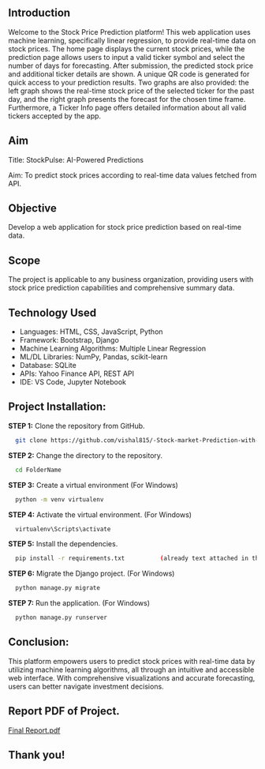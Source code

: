 [//]: # (Hello welcome to my project
)


## Introduction
<p> Welcome to the Stock Price Prediction platform! This web application uses machine learning, specifically linear regression, to provide real-time data on stock prices. The home page displays the current stock prices, while the prediction page allows users to input a valid ticker symbol and select the number of days for forecasting. After submission, the predicted stock price and additional ticker details are shown. A unique QR code is generated for quick access to your prediction results. Two graphs are also provided: the left graph shows the real-time stock price of the selected ticker for the past day, and the right graph presents the forecast for the chosen time frame. Furthermore, a Ticker Info page offers detailed information about all valid tickers accepted by the app. </p>

## Aim
<p>
   Title: StockPulse: AI-Powered Predictions
</p>
<p> 
Aim: To predict stock prices according to real-time data values fetched from API.
</p>

## Objective
<p>
  Develop a web application for stock price prediction based on real-time data.
  
</p>

## Scope
<p>
  The project is applicable to any business organization, providing users with stock price prediction capabilities and comprehensive summary data.
</p>

## Technology Used

- Languages: HTML, CSS, JavaScript, Python
- Framework: Bootstrap, Django
- Machine Learning Algorithms: Multiple Linear Regression
- ML/DL Libraries: NumPy, Pandas, scikit-learn
- Database: SQLite
- APIs: Yahoo Finance API, REST API
- IDE: VS Code, Jupyter Notebook




## Project Installation:
**STEP 1:** Clone the repository from GitHub.
```bash
  git clone https://github.com/vishal815/-Stock-market-Prediction-with-Machine-Learning-Django.git
```

**STEP 2:** Change the directory to the repository.
```bash
  cd FolderName
```

**STEP 3:** Create a virtual environment
(For Windows)
```bash
  python -m venv virtualenv
```

**STEP 4:** Activate the virtual environment.
(For Windows)
```bash
  virtualenv\Scripts\activate
```

**STEP 5:** Install the dependencies.
```bash
  pip install -r requirements.txt          (already text attached in the project)
```

**STEP 6:** Migrate the Django project.
(For Windows)
```bash
  python manage.py migrate
```

**STEP 7:** Run the application.
(For Windows)
```bash
  python manage.py runserver
```

## Conclusion:
This platform empowers users to predict stock prices with real-time data by utilizing machine learning algorithms, all through an intuitive and accessible web interface. With comprehensive visualizations and accurate forecasting, users can better navigate investment decisions.

## Report PDF  of Project.
[Final Report.pdf](https://github.com/vishal815/-Stock-market-Prediction-with-Machine-Learning-Django/files/11960207/Final.Report.KUKBIT.pdf)



## Thank you!

